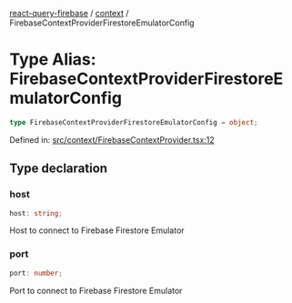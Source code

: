 [react-query-firebase](../../modules.md) / [context](../index.md) / FirebaseContextProviderFirestoreEmulatorConfig

# Type Alias: FirebaseContextProviderFirestoreEmulatorConfig

```ts
type FirebaseContextProviderFirestoreEmulatorConfig = object;
```

Defined in: [src/context/FirebaseContextProvider.tsx:12](https://github.com/vpishuk/react-query-firebase/blob/2814a7f726829eb67b40b71ca1e3d6c86fc8bb8b/src/context/FirebaseContextProvider.tsx#L12)

## Type declaration

### host

```ts
host: string;
```

Host to connect to Firebase Firestore Emulator

### port

```ts
port: number;
```

Port to connect to Firebase Firestore Emulator
